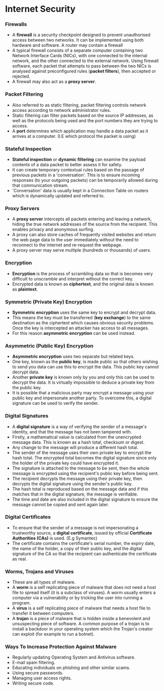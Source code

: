 # Internet Security
### Firewalls
- A **firewall** is a security checkpoint designed to prevent unauthorised access between two networks. It can be implemented using both hardware and software. A router may contain a firewall
- A typical firewall consists of a separate computer containing two Network  Interface Cards (NICs), with one connected to the internal network, and the other connected to the external network. Using firewall software, each packet that attempts to pass between the two NICs is analysed against preconfigured rules (**packet filters**), then accepted or rejected.
- A firewall may also act as a **proxy server**.

### Packet Filtering
- Also referred to as static filtering, packet filtering controls network access according to network administrator rules.
- Static filtering can filter packets based on the source IP addresses, as well as the protocols being used and the port numbers they are trying to access.
- A **port** determines which application may handle a data packet as it arrives at a computer. (I.E which protocol the packet is using)

### Stateful Inspection
- **Stateful inspection** or **dynamic filtering** can examine the payload contents of a data packet to better assess it for safety.
- It can create temporary contextual rules based on the passage of previous packets in a 'conversation'. This is to ensure incoming responses (to your outgoing packets) can be temporarily allowed during that communication stream.
- 'Conversation' data is usually kept in a Connection Table on routers which is dynamically updated and referred to.

### Proxy Servers
- A **proxy server** intercepts all packets entering and leaving a network, hiding the true network addresses of the source from the recipient. This enables privacy and anonymous surfing. 
- A proxy can also store caches of frequently visited websites and return the web page data to the user immediately without the need to reconnect to the internet and re-request the webpage.
- A proxy server may serve multiple (hundreds or thousands) of users.

### Encryption
- **Encryption** is the process of scrambling data so that is becomes very difficult to unscramble and interpret without the correct key.
- Encrypted data is known as **ciphertext**, and the original data is known as **plaintext**.

### Symmetric (Private Key) Encryption
- **Symmetric encryption** uses the same key to encrypt and decrypt data.
- This means the key must be transferred (**key exchange**) to the same destination as the ciphertext which causes obvious security problems. Once the key is intercepted an attacker has access to all messages.
- For this reason **asymmetric encryption** can be used instead.

### Asymmetric (Public Key) Encryption
- **Asymmetric encryption** uses two separate but related keys. 
- One key, known as the **public key**, is made public so that others wishing to send you data can use this to encrypt the data. This public key cannot decrypt data.
- Another **private key** is known only by you and only this can be used to decrypt the data. It is virtually impossible to deduce a private key from the public key.
- It is possible that a malicious party may encrypt a message using your public key and impersonate another party. To overcome this, a digital signature can be used to verify the sender.

### Digital Signatures
- A **digital signature** is a way of verifying the sender of a message's identity, and that the message has not been tampered with.
- Firstly, a mathematical value is calculated from the unencrypted message data. This is known as a hash total, checksum or digest. 
- Any change to the message will produce a different hash total.
- The sender of the message uses their own private key to encrypt the hash total. The encrypted total becomes the digital signature  since only the holder of the private key could have encrypted it.
- The signature is attached to the message to be sent, then the whole message is encrypted using the recipient's public key before being sent.
- The recipient decrypts the message using their private key, then decrypts the digital signature using the sender's public key. 
- The hash total is reproduced based on the message data and if this matches that in the digital signature, the message is verifiable.
- The time and date are also included in the digital signature to ensure the message cannot be copied and sent again later.

### Digital Certificates
- To ensure that the sender of a message is not impersonating a trustworthy source, a **digital certificate**, issued by official **Certificate Authorities (CAs)** is used. (E.g Symantec)
- The certificate contains the certificate's serial number, the expiry date, the name of the holder, a copy of their public key, and the digital signature of the CA so that the recipient can authenticate the certificate as real.

### Worms, Trojans and Viruses
- These are all types of malware.
- A **worm** is a self replicating piece of malware that does not need a host file to spread itself (it is a subclass of viruses). A worm usually enters a computer via a vulnerability or by tricking the user into running a program.
- A **virus** is a self replicating piece of malware that needs a host file to transfer it between computers.
- A **trojan** is a piece of malware that is hidden inside a benevolent and unsuspecting piece of software. A common purpose of a trojan is to install a backdoor in your operating system which the Trojan's creator can exploit (for example to run a botnet).

### Ways To Increase Protection Against Malware
- Regularly updating Operating System and Antivirus software.
- E-mail spam filtering.
- Educating individuals on phishing and other similar scams.
- Using secure passwords.
- Managing user access rights.
- Writing secure code.